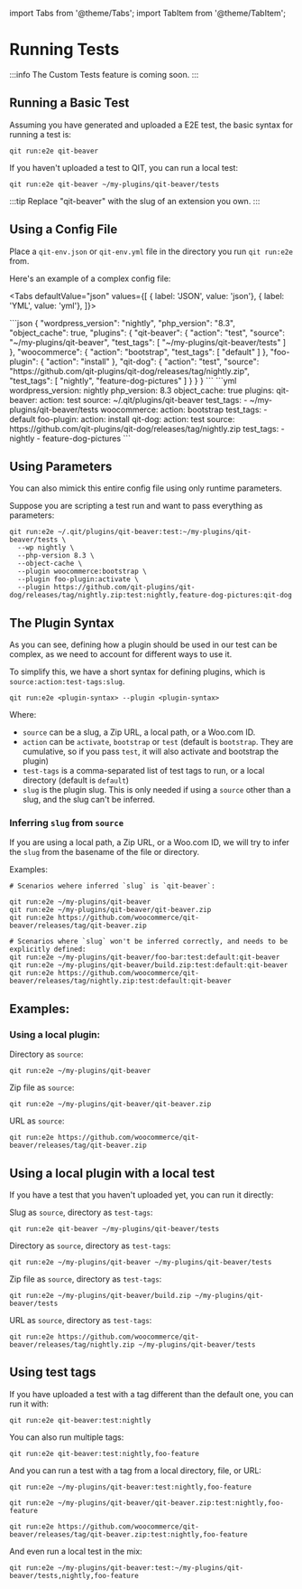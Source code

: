 import Tabs from '@theme/Tabs';
import TabItem from '@theme/TabItem';

# Running Tests

:::info
The Custom Tests feature is coming soon.
:::

## Running a Basic Test

Assuming you have generated and uploaded a E2E test, the basic syntax for running a test is:

```qitbash
qit run:e2e qit-beaver
```

If you haven't uploaded a test to QIT, you can run a local test:

```qitbash
qit run:e2e qit-beaver ~/my-plugins/qit-beaver/tests
```

:::tip
Replace "qit-beaver" with the slug of an extension you own.
:::

## Using a Config File

Place a `qit-env.json` or `qit-env.yml` file in the directory you run `qit run:e2e` from.

Here's an example of a complex config file:

<Tabs
defaultValue="json"
values={[
{ label: 'JSON', value: 'json'},
{ label: 'YML', value: 'yml'},
]}>

<TabItem value="json">
```json
{
  "wordpress_version": "nightly",
  "php_version": "8.3",
  "object_cache": true,
  "plugins": {
    "qit-beaver": {
      "action": "test",
      "source": "~/my-plugins/qit-beaver",
      "test_tags": [
        "~/my-plugins/qit-beaver/tests"
      ]
    },
    "woocommerce": {
      "action": "bootstrap",
      "test_tags": [
        "default"
      ]
    },
    "foo-plugin": {
      "action": "install"
    },
    "qit-dog": {
      "action": "test",
      "source": "https://github.com/qit-plugins/qit-dog/releases/tag/nightly.zip",
      "test_tags": [
        "nightly",
        "feature-dog-pictures"
      ]
    }
  }
}
```
</TabItem>

<TabItem value="yml">
```yml
wordpress_version: nightly
php_version: 8.3
object_cache: true
plugins:
  qit-beaver:
    action: test
    source: ~/.qit/plugins/qit-beaver
    test_tags:
      - ~/my-plugins/qit-beaver/tests
  woocommerce:
    action: bootstrap
    test_tags:
      - default
  foo-plugin:
    action: install
  qit-dog:
    action: test
    source: https://github.com/qit-plugins/qit-dog/releases/tag/nightly.zip
    test_tags:
      - nightly
      - feature-dog-pictures
```
</TabItem>

</Tabs>

## Using Parameters

You can also mimick this entire config file using only runtime parameters.

Suppose you are scripting a test run and want to pass everything as parameters:

```qitbash
qit run:e2e ~/.qit/plugins/qit-beaver:test:~/my-plugins/qit-beaver/tests \
  --wp nightly \
  --php-version 8.3 \
  --object-cache \
  --plugin woocommerce:bootstrap \
  --plugin foo-plugin:activate \
  --plugin https://github.com/qit-plugins/qit-dog/releases/tag/nightly.zip:test:nightly,feature-dog-pictures:qit-dog
```

## The Plugin Syntax

As you can see, defining how a plugin should be used in our test can be complex, as we need to account for different ways to use it.

To simplify this, we have a short syntax for defining plugins, which is `source:action:test-tags:slug`.

```qitbash
qit run:e2e <plugin-syntax> --plugin <plugin-syntax>
```

Where:

- `source` can be a slug, a Zip URL, a local path, or a Woo.com ID.
- `action` can be `activate`, `bootstrap` or `test` (default is `bootstrap`. They are cumulative, so if you pass `test`, it will also activate and bootstrap the plugin)
- `test-tags` is a comma-separated list of test tags to run, or a local directory (default is `default`)
- `slug` is the plugin slug. This is only needed if using a `source` other than a slug, and the slug can't be inferred.

### Inferring `slug` from `source`

If you are using a local path, a Zip URL, or a Woo.com ID, we will try to infer the `slug` from the basename of the file or directory.

Examples:

```
# Scenarios wehere inferred `slug` is `qit-beaver`:

qit run:e2e ~/my-plugins/qit-beaver
qit run:e2e ~/my-plugins/qit-beaver/qit-beaver.zip
qit run:e2e https://github.com/woocommerce/qit-beaver/releases/tag/qit-beaver.zip

# Scenarios where `slug` won't be inferred correctly, and needs to be explicitly defined:
qit run:e2e ~/my-plugins/qit-beaver/foo-bar:test:default:qit-beaver
qit run:e2e ~/my-plugins/qit-beaver/build.zip:test:default:qit-beaver
qit run:e2e https://github.com/woocommerce/qit-beaver/releases/tag/nightly.zip:test:default:qit-beaver
```

## Examples:

### Using a local plugin:

Directory as `source`:

```qitbash
qit run:e2e ~/my-plugins/qit-beaver
```

Zip file as `source`:

```qitbash
qit run:e2e ~/my-plugins/qit-beaver/qit-beaver.zip
```

URL as `source`:

```qitbash
qit run:e2e https://github.com/woocommerce/qit-beaver/releases/tag/qit-beaver.zip
```


## Using a local plugin with a local test

If you have a test that you haven't uploaded yet, you can run it directly:

Slug as `source`, directory as `test-tags`:

```qitbash
qit run:e2e qit-beaver ~/my-plugins/qit-beaver/tests
```

Directory as `source`, directory as `test-tags`:

```qitbash
qit run:e2e ~/my-plugins/qit-beaver ~/my-plugins/qit-beaver/tests
```

Zip file as `source`, directory as `test-tags`:

```qitbash
qit run:e2e ~/my-plugins/qit-beaver/build.zip ~/my-plugins/qit-beaver/tests
```

URL as `source`, directory as `test-tags`:

```qitbash
qit run:e2e https://github.com/woocommerce/qit-beaver/releases/tag/nightly.zip ~/my-plugins/qit-beaver/tests
```

## Using test tags

If you have uploaded a test with a tag different than the default one, you can run it with:

```qitbash
qit run:e2e qit-beaver:test:nightly
```

You can also run multiple tags:

```qitbash
qit run:e2e qit-beaver:test:nightly,foo-feature
```

And you can run a test with a tag from a local directory, file, or URL:

```qitbash
qit run:e2e ~/my-plugins/qit-beaver:test:nightly,foo-feature
```

```qitbash
qit run:e2e ~/my-plugins/qit-beaver/qit-beaver.zip:test:nightly,foo-feature
```

```qitbash
qit run:e2e https://github.com/woocommerce/qit-beaver/releases/tag/qit-beaver.zip:test:nightly,foo-feature
```

And even run a local test in the mix:

```qitbash
qit run:e2e ~/my-plugins/qit-beaver:test:~/my-plugins/qit-beaver/tests,nightly,foo-feature
```